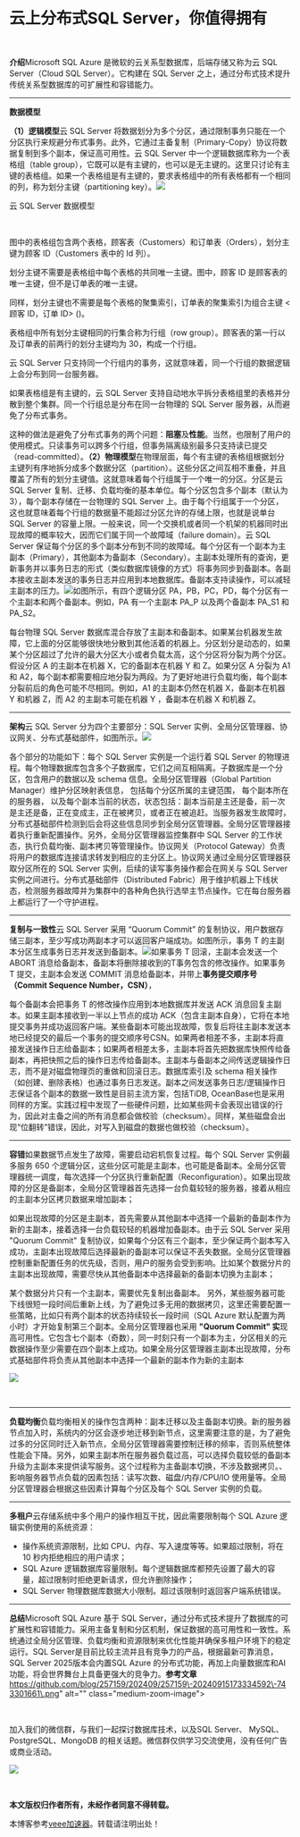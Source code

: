 
# 云上分布式SQL Server，你值得拥有


 


**介绍**Microsoft SQL Azure 是微软的云关系型数据库，后端存储又称为云 SQL Server（Cloud SQL Server）。它构建在 SQL Server 之上，通过分布式技术提升传统关系型数据库的可扩展性和容错能力。




---


**数据模型**


**（1）逻辑模型**云 SQL Server 将数据划分为多个分区，通过限制事务只能在一个分区执行来规避分布式事务。此外，它通过主备复制（Primary\-Copy）协议将数据复制到多个副本，保证高可用性。云 SQL Server 中一个逻辑数据库称为一个表格组（table group），它既可以是有主键的，也可以是无主键的。这里只讨论有主键的表格组。如果一个表格组是有主键的，要求表格组中的所有表格都有一个相同的列，称为划分主键（partitioning key）。![](https://img2024.cnblogs.com/blog/257159/202409/257159-20240915171940710-1439190921.png)


云 SQL Server 数据模型


 


图中的表格组包含两个表格，顾客表（Customers）和订单表（Orders），划分主键为顾客 ID（Customers 表中的 Id 列）。


划分主键不需要是表格组中每个表格的共同唯一主键。图中，顾客 ID 是顾客表的唯一主键，但不是订单表的唯一主键。


同样，划分主键也不需要是每个表格的聚集索引，订单表的聚集索引为组合主键 \<顾客 ID，订单 ID\> ()。


表格组中所有划分主键相同的行集合称为行组（row group）。顾客表的第一行以及订单表的前两行的划分主键均为 30，构成一个行组。


云 SQL Server 只支持同一个行组内的事务，这就意味着，同一个行组的数据逻辑上会分布到同一台服务器。


如果表格组是有主键的，云 SQL Server 支持自动地水平拆分表格组里的表格并分散到整个集群。同一个行组总是分布在同一台物理的 SQL Server 服务器，从而避免了分布式事务。


这种的做法是避免了分布式事务的两个问题：**阻塞**及**性能**。当然，也限制了用户的使用模式。只读事务可以跨多个行组，但事务隔离级别最多只支持读已提交（read\-committed）。**（2）物理模型**在物理层面，每个有主键的表格组根据划分主键列有序地拆分成多个数据分区（partition）。这些分区之间互相不重叠，并且覆盖了所有的划分主键值。这就意味着每个行组属于一个唯一的分区。分区是云 SQL Server 复制、迁移、负载均衡的基本单位。每个分区包含多个副本（默认为3），每个副本存储在一台物理的 SQL Server 上。由于每个行组属于一个分区，这也就意味着每个行组的数据量不能超过分区允许的存储上限，也就是说单台 SQL Server 的容量上限。一般来说，同一个交换机或者同一个机架的机器同时出现故障的概率较大，因而它们属于同一个故障域（failure domain）。云 SQL Server 保证每个分区的多个副本分布到不同的故障域。每个分区有一个副本为主副本（Primary），其他副本为备副本（Secondary）。主副本处理所有的查询，更新事务并以事务日志的形式（类似数据库镜像的方式）将事务同步到备副本。各副本接收主副本发送的事务日志并应用到本地数据库。备副本支持读操作，可以减轻主副本的压力。![](https://img2024.cnblogs.com/blog/257159/202409/257159-20240915172117923-1156624445.png)如图所示，有四个逻辑分区 PA，PB，PC，PD，每个分区有一个主副本和两个备副本。例如，PA 有一个主副本 PA\_P 以及两个备副本 PA\_S1 和 PA\_S2。


每台物理 SQL Server 数据库混合存放了主副本和备副本。如果某台机器发生故障，它上面的分区能够很快地分散到其他活着的机器上。分区划分是动态的，如果某个分区超过了允许的最大分区大小或者负载太高，这个分区将分裂为两个分区。假设分区 A 的主副本在机器 X，它的备副本在机器 Y 和 Z。如果分区 A 分裂为 A1 和 A2，每个副本都需要相应地分裂为两段。为了更好地进行负载均衡，每个副本分裂前后的角色可能不尽相同。例如，A1 的主副本仍然在机器 X，备副本在机器 Y 和机器 Z，而 A2 的主副本可能在机器 Y ，备副本在机器 X 和机器 Z。




---


**架构**云 SQL Server 分为四个主要部分：SQL Server 实例、全局分区管理器、协议网关、分布式基础部件，如图所示。![](https://img2024.cnblogs.com/blog/257159/202409/257159-20240915172310386-1187396657.png)


各个部分的功能如下：每个 SQL Server 实例是一个运行着 SQL Server 的物理进程。每个物理数据库包含多个子数据库，它们之间互相隔离。子数据库是一个分区，包含用户的数据以及 schema 信息。全局分区管理器（Global Partition Manager）维护分区映射表信息， 包括每个分区所属的主键范围， 每个副本所在的服务器， 以及每个副本当前的状态，状态包括：副本当前是主还是备，前一次是主还是备，正在变成主，正在被拷贝，或者正在被追赶。当服务器发生故障时，分布式基础部件检测到后会将这些信息同步到全局分区管理器。全局分区管理器接着执行重新配置操作。另外，全局分区管理器监控集群中 SQL Server 的工作状态，执行负载均衡、副本拷贝等管理操作。协议网关（Protocol Gateway）负责将用户的数据库连接请求转发到相应的主分区上。协议网关通过全局分区管理器获取分区所在的 SQL Server 实例，后续的读写事务操作都会在网关与 SQL Server 实例之间进行。分布式基础部件（Distributed Fabric）用于维护机器上下线状态，检测服务器故障并为集群中的各种角色执行选举主节点操作。它在每台服务器上都运行了一个守护进程。




---


**复制与一致性**云 SQL Server 采用 “Quorum Commit” 的复制协议，用户数据存储三副本，至少写成功两副本才可以返回客户端成功。如图所示，事务 T 的主副本分区生成事务日志并发送到备副本。![](https://img2024.cnblogs.com/blog/257159/202409/257159-20240915172505382-1590036021.png)如果事务 T 回滚，主副本会发送一个 ABORT 消息给备副本，备副本将删除接收到的T事务包含的修改操作。如果事务 T 提交，主副本会发送 COMMIT 消息给备副本，并带上**事务提交顺序号（Commit Sequence Number，CSN）**，


每个备副本会把事务 T 的修改操作应用到本地数据库并发送 ACK 消息回复主副本。如果主副本接收到一半以上节点的成功 ACK（包含主副本自身），它将在本地提交事务并成功返回客户端。某些备副本可能出现故障，恢复后将往主副本发送本地已经提交的最后一个事务的提交顺序号CSN。如果两者相差不多，主副本将直接发送操作日志给备副本；如果两者相差太多，主副本将首先把数据库快照传给备副本，再把快照之后的操作日志传给备副本。主副本与备副本之间传送逻辑操作日志，而不是对磁盘物理页的重做和回滚日志。数据库索引及 schema 相关操作（如创建、删除表格）也通过事务日志发送。副本之间发送事务日志/逻辑操作日志保证各个副本的数据一致性是目前主流方案，包括TiDB, OceanBase也是采用同样的方案。实践过程中发现了一些硬件问题，比如某些网卡会表现出错误的行为，因此对主备之间的所有消息都会做校验（checksum）。同样，某些磁盘会出现“位翻转”错误，因此，对写入到磁盘的数据也做校验（checksum）。




---


**容错**如果数据节点发生了故障，需要启动宕机恢复过程。每个 SQL Server 实例最多服务 650 个逻辑分区，这些分区可能是主副本，也可能是备副本。全局分区管理器统一调度，每次选择一个分区执行重新配置（Reconfiguration）。如果出现故障的分区是备副本，全局分区管理器首先选择一台负载较轻的服务器，接着从相应的主副本分区拷贝数据来增加副本；


如果出现故障的分区是主副本，首先需要从其他副本中选择一个最新的备副本作为新的主副本，接着选择一台负载较轻的机器增加备副本。由于云 SQL Server 采用 "Quorum Commit" 复制协议，如果每个分区有三个副本，至少保证两个副本写入成功，主副本出现故障后选择最新的备副本可以保证不丢失数据。全局分区管理器控制重新配置任务的优先级，否则，用户的服务会受到影响。比如某个数据分片的主副本出现故障，需要尽快从其他备副本中选择最新的备副本切换为主副本；


某个数据分片只有一个主副本，需要优先复制出备副本。 另外，某些服务器可能下线很短一段时间后重新上线，为了避免过多无用的数据拷贝，这里还需要配置一些策略，比如只有两个副本的状态持续较长一段时间（SQL Azure 默认配置为两小时）才开始复制第三个副本。全局分区管理器也采用 **"Quorum Commit" 实**现高可用性。它包含七个副本（奇数），同一时刻只有一个副本为主，分区相关的元数据操作至少需要在四个副本上成功。如果全局分区管理器主副本出现故障，分布式基础部件将负责从其他副本中选择一个最新的副本作为新的主副本


![](https://img2024.cnblogs.com/blog/257159/202409/257159-20240915173022308-98662470.png)


 




---


**负载均衡**负载均衡相关的操作包含两种：副本迁移以及主备副本切换。新的服务器节点加入时，系统内的分区会逐步地迁移到新节点，这里需要注意的是，为了避免过多的分区同时迁入新节点，全局分区管理器需要控制迁移的频率，否则系统整体性能会下降。另外，如果主副本所在服务器负载过高，可以选择负载较低的备副本升级为主副本来提供读写服务。这个过程称为主备副本切换，不涉及数据拷贝。、影响服务器节点负载的因素包括：读写次数、磁盘/内存/CPU/IO 使用量等。全局分区管理器会根据这些因素计算每个分区及每个 SQL Server 实例的负载。




---


**多租户**云存储系统中多个用户的操作相互干扰，因此需要限制每个 SQL Azure 逻辑实例使用的系统资源：


* 操作系统资源限制，比如 CPU、内存、写入速度等等。如果超过限制，将在 10 秒内拒绝相应的用户请求；
* SQL Azure 逻辑数据库容量限制。每个逻辑数据库都预先设置了最大的容量，超过限制时拒绝更新请求，但允许删除操作；
* SQL Server 物理数据库数据大小限制。超过该限制时返回客户端系统错误。




---


**总结**Microsoft SQL Azure 基于 SQL Server，通过分布式技术提升了数据库的可扩展性和容错能力。采用主备复制和分区机制，保证数据的高可用性和一致性。系统通过全局分区管理、负载均衡和资源限制来优化性能并确保多租户环境下的稳定运行。SQL Server是目前比较主流并且有竞争力的产品，根据最新可靠消息，SQL Server 2025版本会内置SQL Azure 的分布式功能，再加上向量数据库和AI功能，将会世界舞台上具备更强大的竞争力。**参考文章**https://github.com/blog/257159/202409/257159\-20240915173334592\-743301661\.png" alt\="" class\="medium\-zoom\-image"\>


 


加入我们的微信群，与我们一起探讨数据库技术，以及SQL Server、 MySQL、PostgreSQL、MongoDB 的相关话题。微信群仅供学习交流使用，没有任何广告或商业活动。


![](https://img2024.cnblogs.com/blog/257159/202409/257159-20240917132345556-903119093.png)


 


**本文版权归作者所有，未经作者同意不得转载。**


 本博客参考[veee加速器](https://liuyunzhuge.com)。转载请注明出处！
